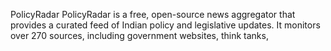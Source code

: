 PolicyRadar
PolicyRadar is a free, open-source news aggregator that provides a curated feed of Indian policy and legislative updates. It monitors over 270 sources, including government websites, think tanks,
